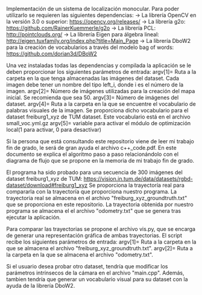 Implementación de un sistema de localización monocular.
Para poder utilizarlo se requieren las siguientes dependencias:
-> La librería OpenCV en la versión 3.0 o superior: https://opencv.org/releases/
-> La librería g2o: https://github.com/RainerKuemmerle/g2o
-> La librería PCL: http://pointclouds.org/
-> La librería Eigen para álgebra lineal: http://eigen.tuxfamily.org/index.php?title=Main_Page
-> La librería DboW2 para la creación de vocabularios a través del modelo bag of words: https://github.com/dorian3d/DBoW2

Una vez instaladas todas las dependencias y compilada la aplicación se le deben proporcionar los siguientes parámetros de entrada:
argv[1]= Ruta a la carpeta en la que tenga almacenadas las imágenes del dataset. Cada imagen debe tener un nombre del tipo
         left_i, donde i es el número de la imagen.
argv[2]= Número de imágenes utilizadas para la creación del mapa inicial. Se recomienda que sea 50.
argv[3]= Número de imágenes del dataset. 
argv[4]= Ruta a la carpeta en la que se encuentre el vocabulario de palabras visuales de la imagen. Se proporciona dicho vocabulario para el dataset freiburg1_xyz de TUM dataset. Este vocabulario está en el archivo small_voc.yml.gz
argv[5]= variable para activar el módulo de optimización local(1 para activar, 0 para desactivar)

Si la persona que está consultando este repositorio viene de leer mi trabajo fin de grado, le será de gran ayuda el archivo c++_code.pdf. En este documento se explica el algoritmo paso a paso relacionándolo con el diagrama de flujo que se propone en la memoria de mi trabajo fin de grado.

El programa ha sido probado para una secuencia de 300 imágenes del dataset freiburg1_xyz de TUM: https://vision.in.tum.de/data/datasets/rgbd-dataset/download#freiburg1_xyz
Se proporciona la trayectoría real para compararla con la trayectoría que proporciona nuestro programa.
La trayectoria real se almacena en el archivo "freiburg_xyz_groundtruth.txt" que se proporciona en este repositorio.
La trayectoria obtenida por nuestro programa se almacena el el archivo "odometry.txt" que se genera tras ejecutar la aplicación.

Para comparar las trayectorias se propone el archivo vis.py, que se encarga de generar una representación gráfica 
de ambas trayectorias. El script recibe los siguientes parámetros de entrada:
argv[1]= Ruta a la carpeta en la que se almacena el archivo "freiburg_xyz_groundtruth.txt".
argv[2]= Ruta a la carpeta en la que se almacena el archivo "odometry.txt".

Si el usuario desea probar otro dataset, tendría que modificar los parámetros intrínsecos de la cámara en el archivo "main.cpp".
Además, tambien tendría que generar un vocabulario visual para su dataset con la ayuda de la librería DboW2.
